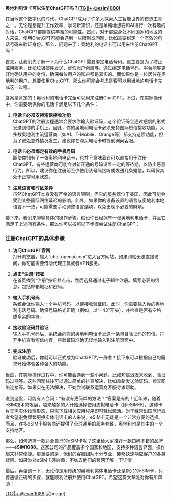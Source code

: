 **奥地利电话卡可以注册ChatGPT吗？[[TG💪+ @esim1088](https://t.me/s/esim1088)]**

在当今这个数字化的时代，ChatGPT成为了许多人探索人工智能世界的首选工具之一。无论是想提升工作效率、学习新知识，还是单纯地想要和AI进行一次有趣的对话，ChatGPT都能提供丰富的可能性。然而，对于那些身处不同国家和地区的人来说，使用ChatGPT可能会遇到一些限制或问题，比如需要绑定一个有效的电话号码来验证身份。那么，问题来了：奥地利的电话卡可以用来注册ChatGPT吗？

首先，让我们先了解一下为什么ChatGPT需要绑定电话号码。这主要是为了防止滥用服务，比如垃圾邮件发送、虚假账户创建等。通过绑定电话号码，平台能够更好地确认用户的身份，确保每位用户的账户都是真实的。而如果你是一位居住在奥地利的用户，想要使用ChatGPT，那么你可能会考虑是否可以用当地的电话卡完成这一过程。

答案是肯定的！奥地利的电话卡完全可以用来注册ChatGPT。不过，在实际操作中，你需要确保你的电话卡满足以下几个条件：

1. **电话卡必须支持短信接收功能**  
   ChatGPT的注册流程通常会要求你输入验证码，这个验证码会通过短信的形式发送到你的手机上。因此，你的奥地利电话卡必须支持国际短信接收功能。大多数奥地利主流运营商（如A1、T-Mobile、Orange等）都支持这项功能，但为了避免意外情况发生，建议你在购买电话卡时提前询问客服。

2. **电话卡必须绑定有效的手机号码**  
   即使你拥有了一张奥地利电话卡，也并不意味着它可以直接用于注册ChatGPT。有些运营商可能会对新开通的号码设置一定的等待期，以防止恶意行为。所以，建议你在注册前至少使用该号码接听或发送几条短信，以确保其处于正常可用状态。

3. **注意语言和时区差异**  
   虽然ChatGPT本身没有严格的语言限制，但它的服务器位于美国，因此可能会受到某些国际网络延迟的影响。此外，如果你的设备设置的语言与奥地利本地语言不一致，可能需要手动调整语言选项，以免出现不必要的麻烦。

接下来，我们来聊聊具体的操作步骤。假设你已经拥有一张奥地利电话卡，并且它满足了上述所有条件，那么你可以按照以下步骤尝试注册ChatGPT：

### 注册ChatGPT的具体步骤

1. **访问ChatGPT官网**  
   打开浏览器，输入“chat.openai.com”进入官方网站。如果网站无法直接访问，你可能需要借助代理工具或者VPN服务。

2. **点击“注册”按钮**  
   在首页找到“注册”按钮并点击，然后选择通过电子邮件注册。填写必要的信息，包括邮箱地址和密码。

3. **输入手机号码**  
   系统会让你输入一个手机号码，以便接收验证码。此时，你需要输入你的奥地利电话号码。确保号码格式正确（例如，以“+43”开头），并检查是否有空格或多余的字符。

4. **接收验证码并验证**  
   输入手机号码后，系统会向你的奥地利电话卡发送一条包含验证码的短信。打开手机查看短信内容，将验证码准确无误地输入到注册页面中。

5. **完成注册**  
   验证成功后，你就可以正式成为ChatGPT的一员啦！接下来可以根据自己的需求开始体验各种强大的功能。

当然，在实际操作过程中，你可能会遇到一些小问题，比如短信迟迟未收到、验证码过期等。这些问题往往可以通过简单的排查解决，比如重新发送验证码、检查网络连接等。如果实在无法解决，不妨尝试联系运营商客服寻求帮助。

说到这里，可能有人会问：“有没有更简单的方法？”答案是有的！近年来，随着eSIM技术的发展，越来越多的人开始选择使用虚拟电话卡（即eSIM卡）。这种卡片无需实体物理形态，只需下载相关应用程序即可轻松激活。对于经常出国旅行或者希望避免频繁更换实体电话卡的人来说，eSIM卡无疑是一个非常方便的选择。而且，许多eSIM卡服务商还提供了全球通用的服务套餐，奥地利也是其中的一个支持地区。

那么，如何选择一款适合自己的eSIM卡呢？这里给大家推荐一款口碑不错的品牌——**eSIM1088**。这家公司的产品覆盖多个国家和地区，支持多种语言界面，操作起来非常便捷。更重要的是，他们的客服团队十分专业，能够快速响应客户的各类疑问。如果你对eSIM卡感兴趣，不妨去他们的官网了解一下详情。

最后，再强调一下，无论你是用传统的奥地利实体电话卡还是新兴的eSIM卡，只要遵循正确的步骤，就能顺利注册并使用ChatGPT。希望这篇文章能对你有所帮助！

[[TG💪+ @esim1088](https://t.me/s/esim1088) ![Image](https://i.postimg.cc/4NQfJmqS/Snipaste-2025-05-13-00-14-12.png)]